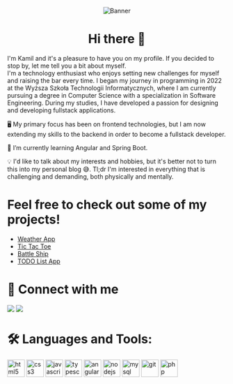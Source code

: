 <p align="center">
<img src="https://i.imgur.com/BJK3NvP.png" alt="Banner" />
</p>
<h1 align="center">Hi there 👋</h1>
I'm Kamil and it's a pleasure to have you on my profile. If you decided to stop by, let me tell you a bit about myself.
<br>
I'm a technology enthusiast who enjoys setting new challenges for myself and raising the bar every time. I began my journey in programming in 2022 at the Wyższa Szkoła Technologii Informatycznych, where I am currently pursuing a degree in Computer Science with a specialization in Software Engineering.
During my studies, I have developed a passion for designing and developing fullstack applications.

🖥️ My primary focus has been on frontend technologies, but I am now extending my skills to the backend in order to become a fullstack developer.

📖 I’m currently learning Angular and Spring Boot.

💡 I'd like to talk about my interests and hobbies, but it's better not to turn this into my personal blog 😅. Tl;dr I'm interested in everything that is challenging and demanding, both physically and mentally.

# Feel free to check out some of my projects!
- [Weather App](https://github.com/kjama01/WeatherApp)  
- [Tic Tac Toe](https://github.com/kjama01/TicTacToe)  
- [Battle Ship](https://github.com/kjama01/Battleship)  
- [TODO List App](https://github.com/kjama01/ToDos)  

# 🤝 Connect with me
<p align="left">
  <a href="mailto:kamiljamroz01@gmail.com"><img src="https://img.shields.io/badge/Email-D14836?style=for-the-badge&logo=gmail&logoColor=white"/></a>
  <a href="https://github.com/kjama01"><img src="https://img.shields.io/badge/GitHub-100000?style=for-the-badge&logo=github&logoColor=white"/></a>
</p>

# 🛠️ Languages and Tools:
<p align="left">
  <img src="https://cdn.jsdelivr.net/gh/devicons/devicon/icons/html5/html5-original.svg" alt="html5" width="40" height="40"/>
  <img src="https://cdn.jsdelivr.net/gh/devicons/devicon/icons/css3/css3-original.svg" alt="css3" width="40" height="40"/>
  <img src="https://cdn.jsdelivr.net/gh/devicons/devicon/icons/javascript/javascript-original.svg" alt="javascript" width="40" height="40"/>
  <img src="https://cdn.jsdelivr.net/gh/devicons/devicon/icons/typescript/typescript-original.svg" alt="typescript" width="40" height="40"/>
  <img src="https://cdn.jsdelivr.net/gh/devicons/devicon/icons/angular/angular-original.svg" alt="angular" width="40" height="40"/>
  <img src="https://cdn.jsdelivr.net/gh/devicons/devicon/icons/nodejs/nodejs-original.svg" alt="nodejs" width="40" height="40"/>
  <img src="https://cdn.jsdelivr.net/gh/devicons/devicon/icons/mysql/mysql-original.svg" alt="mysql" width="40" height="40"/>
  <img src="https://cdn.jsdelivr.net/gh/devicons/devicon/icons/git/git-original.svg" alt="git" width="40" height="40"/>
 <img src="https://cdn.jsdelivr.net/gh/devicons/devicon/icons/php/php-original.svg" alt="php" width="40" height="40"/>

</p>
